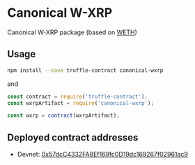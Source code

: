 # Canonical W-XRP

Canonical W-XRP package (based on [WETH](https://github.com/gnosis/canonical-weth))

## Usage

```sh
npm install --save truffle-contract canonical-wxrp
```

and

```js
const contract = require('truffle-contract');
const wxrpArtifact = require('canonical-wxrp');

const wxrp = contract(wxrpArtifact);
```

## Deployed contract addresses

- Devnet: [0x57dcC4332FA8Ef169fc0D19dc169267f02961ac9](https://evm-sidechain.xrpl.org/address/0x57dcC4332FA8Ef169fc0D19dc169267f02961ac9)
